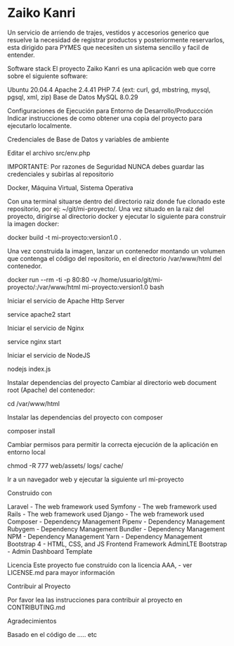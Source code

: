 # Zaiko Kanri


Un servicio de arriendo de trajes, vestidos y accesorios generico que resuelve la necesidad de registrar productos y posteriormente reservarlos, esta dirigido para PYMES que necesiten un sistema sencillo y facil de entender.

Software stack
El proyecto Zaiko Kanri es una aplicación web que corre sobre el siguiente software:

Ubuntu 20.04.4
Apache 2.4.41
PHP 7.4 (ext: curl, gd, mbstring, mysql, pgsql, xml, zip)
Base de Datos MySQL 8.0.29

Configuraciones de Ejecución para Entorno de Desarrollo/Produccción
Indicar instrucciones de como obtener una copia del proyecto para ejecutarlo localmente.

Credenciales de Base de Datos y variables de ambiente

Editar el archivo src/env.php


IMPORTANTE: Por razones de Seguridad NUNCA debes guardar las credenciales y subirlas al repositorio


Docker, Máquina Virtual, Sistema Operativa

Con una terminal situarse dentro del directorio raiz donde fue clonado este repositorio, por ej: ~/git/mi-proyecto/.
Una vez situado en la raiz del proyecto, dirigirse al directorio docker y ejecutar lo siguiente para construir la imagen docker:

docker build -t mi-proyecto:version1.0 .



Una vez construida la imagen, lanzar un contenedor montando un volumen que contenga el código del repositorio, en el directorio /var/www/html del contenedor.

docker run --rm -ti -p 80:80 -v /home/usuario/git/mi-proyecto/:/var/www/html mi-proyecto:version1.0 bash


Iniciar el servicio de Apache Http Server

service apache2 start


Iniciar el servicio de Nginx

service nginx start


Iniciar el servicio de NodeJS

nodejs index.js



Instalar dependencias del proyecto
Cambiar al directorio web document root (Apache) del contenedor:

cd /var/www/html


Instalar las dependencias del proyecto con composer

composer install


Cambiar permisos para permitir la correcta ejecución de la aplicación en entorno local

chmod -R 777 web/assets/ logs/ cache/


Ir a un navegador web y ejecutar la siguiente url mi-proyecto

Construido con

Laravel - The web framework used
Symfony - The web framework used
Rails - The web framework used
Django - The web framework used
Composer - Dependency Management
Pipenv - Dependency Management
Rubygem - Dependency Management
Bundler - Dependency Management
NPM - Dependency Management
Yarn - Dependency Management
Bootstrap 4 - HTML, CSS, and JS Frontend Framework
AdminLTE Bootstrap - Admin Dashboard Template


Licencia
Este proyecto fue construido con la licencia AAA, - ver LICENSE.md para mayor información

Contribuir al Proyecto

Por favor lea las instrucciones para contribuir al proyecto en CONTRIBUTING.md



Agradecimientos

Basado en el código de .....
etc